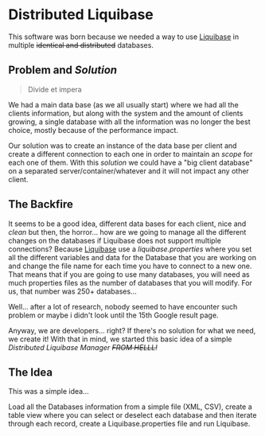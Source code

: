 # Distributed Liquibase

This software was born because we needed a way to use [Liquibase](http://www.liquibase.org/) in multiple ~~identical and distributed~~ databases.

## Problem and _Solution_

> Divide et impera

We had a main data base (as we all usually start) where we had all the clients information, but along with the system 
and the amount of clients growing, a single database with all the information was no longer the best choice, mostly 
because of the performance impact.

Our solution was to create an instance of the data base per client and create a different connection to each one in
order to maintain an _scope_ for each one of them. With this _solution_ we could have a "big client database" on a
separated server/container/whatever and it will not impact any other client.

## The Backfire

It seems to be a good idea, different data bases for each client, nice and _clean_ but then, the horror...
how are we going to manage all the different changes on the databases if Liquibase does not support multiple 
connections? Because [Liquibase](http://www.liquibase.org/) use a _liquibase.properties_ where you set all the different
variables and data for the Database that you are working on and change the file name for each time you have to connect
to a new one. That means that if you are going to use many databases, you will need as much properties files as the 
number of databases that you will modify. For us, that number was 250+ databases...

Well... after a lot of research, nobody seemed to have encounter such problem or maybe i didn't look until the 15th 
Google result page.

Anyway, we are developers... right? If there's no solution for what we need, we create it! With that in mind, we started
this basic idea of a simple _Distributed Liquibase Manager ~~FROM HELLL!~~_

## The Idea

This was a simple idea...

Load all the Databases information from a simple file (XML, CSV), create a table view where you can select or deselect 
each database and then iterate through each record, create a  Liquibase.properties file and run Liquibase.



